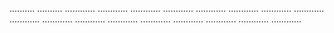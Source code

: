 .......... ..........
............
............
............
............
............
............
............
............
............
............
............
............
............
............
............
............
............


